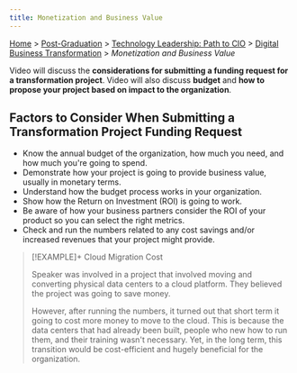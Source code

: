 ```yaml
---
title: Monetization and Business Value
---
```


[Home](../../../index.md) > [Post-Graduation](../../index.md) > [Technology Leadership: Path to CIO](../index.md) > [Digital Business Transformation](./index.md) > _Monetization and Business Value_

Video will discuss the **considerations for submitting a funding request for a transformation project**. Video will also discuss **budget** and **how to propose your project based on impact to the organization**.

## Factors to Consider When Submitting a Transformation Project Funding Request

- Know the annual budget of the organization, how much you need, and how much you're going to spend.
- Demonstrate how your project is going to provide business value, usually in monetary terms.
- Understand how the budget process works in your organization.
- Show how the Return on Investment (ROI) is going to work.
- Be aware of how your business partners consider the ROI of your product so you can select the right metrics.
- Check and run the numbers related to any cost savings and/or increased revenues that your project might provide.

> [!EXAMPLE]+ Cloud Migration Cost
>
> Speaker was involved in a project that involved moving and converting physical data centers to a cloud platform. They believed the project was going to save money.
>
> However, after running the numbers, it turned out that short term it going to cost more money to move to the cloud. This is because the data centers that had already been built, people who new how to run them, and their training wasn't necessary. Yet, in the long term, this transition would be cost-efficient and hugely beneficial for the organization.
